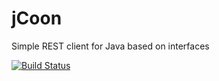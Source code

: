 jCoon
=====

Simple REST client for Java based on interfaces


[![Build Status](https://travis-ci.org/art4ul/jcoon.svg?branch=master)](https://travis-ci.org/art4ul/jcoon)